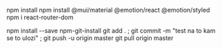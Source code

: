 npm install
npm install @mui/material @emotion/react @emotion/styled
npm i react-router-dom

npm install --save npm-git-install
git add . ; git commit -m "test na to kam se to ulozi" ; git push -u origin master
git pull origin master
